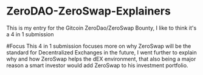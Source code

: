 # ZeroDAO-ZeroSwap-Explainers
This is my entry for the Gitcoin ZeroDao/ZeroSwap Bounty, I like to think it's a 4 in 1 submission

#Focus
This 4 in 1 submission focuses more on why ZeroSwap will be the standard for Decentralized Exchanges in the future, I went further to explain why and how ZeroSwap helps the dEX environment, that also being a major reason a smart investor would add ZeroSwap to his investment portfolio.
